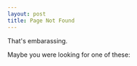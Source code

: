 ```yaml
---
layout: post
title: Page Not Found
---
```



That's embarassing.

Maybe you were looking for one of these:
